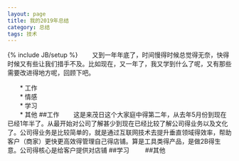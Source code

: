 ```yaml
---
layout: page
title: 我的2019年总结
category: 总结
tags: 技术
---
```

{% include JB/setup %}
　　又到一年年底了，时间慢得时候总觉得无奈，快得时候又有些让我们措手不及。比如现在，又一年了，我又学到什么了呢，又有那些需要改进得地方呢，回顾下吧。

　　*   工作  
　　*   情感  
　　*   学习  
　　*   其他
##工作
　　这是来茂日这个大家庭中得第二年，从去年5月份到现在已经1年半了。从最开始对公司了解甚少到现在已经比较了解公司得业务以及文化了。公司得业务是比较简单的，就是通过互联网技术去提升垂直领域得效率，帮助客户（商家）更快更高效得管理自己得店铺。算是工具类得产品，是做2B得生意。公司得核心是给客户提供对店铺
##学习
　　
##其他
　